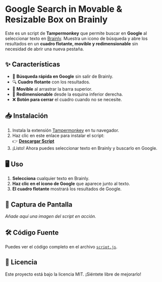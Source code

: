 # Google Search in Movable & Resizable Box on Brainly

Este es un script de **Tampermonkey** que permite buscar en **Google** al seleccionar texto en [Brainly](https://brainly.lat/). Muestra un icono de búsqueda y abre los resultados en un **cuadro flotante, movible y redimensionable** sin necesidad de abrir una nueva pestaña.

## ✨ Características
- 📌 **Búsqueda rápida en Google** sin salir de Brainly.
- 🔍 **Cuadro flotante** con los resultados.
- 🎯 **Movible** al arrastrar la barra superior.
- 📏 **Redimensionable** desde la esquina inferior derecha.
- ❌ **Botón para cerrar** el cuadro cuando no se necesite.

## 📥 Instalación
1. Instala la extensión [Tampermonkey](https://www.tampermonkey.net/) en tu navegador.
2. Haz clic en este enlace para instalar el script:  
   👉 **[Descargar Script](https://github.com/wernser412/Google-Search-on-Brainly/raw/refs/heads/main/Google%20Search%20in%20Movable%20&%20Resizable%20Box%20on%20Brainly.user.js)**
3. ¡Listo! Ahora puedes seleccionar texto en Brainly y buscarlo en Google.

## 🖥️ Uso
1. **Selecciona** cualquier texto en Brainly.
2. **Haz clic en el icono de Google** que aparece junto al texto.
3. **El cuadro flotante** mostrará los resultados de Google.

## 📌 Captura de Pantalla
_Añade aquí una imagen del script en acción._

## 🛠️ Código Fuente
Puedes ver el código completo en el archivo [`script.js`](https://github.com/wernser412/Google-Search-on-Brainly/raw/refs/heads/main/Google%20Search%20in%20Movable%20&%20Resizable%20Box%20on%20Brainly.user.js).

## 📜 Licencia
Este proyecto está bajo la licencia MIT. ¡Siéntete libre de mejorarlo!
